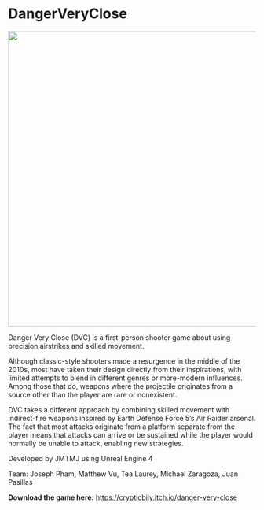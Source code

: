 # DangerVeryClose
<img src="https://user-images.githubusercontent.com/37219813/119081064-16a18980-b9b0-11eb-9374-afb44ef88e36.png" width="600">

Danger Very Close (DVC) is a first-person shooter game about using precision airstrikes and skilled movement. 

Although classic-style shooters made a resurgence in the middle of the 2010s, most have taken their design directly from their inspirations, with limited attempts to blend in different genres or more-modern influences. Among those that do, weapons where the projectile originates from a source other than the player are rare or nonexistent.

DVC takes a different approach by combining skilled movement with indirect-fire weapons inspired by Earth Defense Force 5’s Air Raider arsenal. The fact that most attacks originate from a platform separate from the player means that attacks can arrive or be sustained while the player would normally be unable to attack, enabling new strategies.


Developed by JMTMJ using Unreal Engine 4

Team: Joseph Pham, Matthew Vu, Tea Laurey, Michael Zaragoza, Juan Pasillas


**Download the game here:** https://crypticbily.itch.io/danger-very-close
